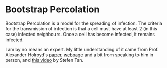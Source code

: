 # Bootstrap Percolation
Bootstrap Percolation is a model for the spreading of infection.
The criteria for the transmission of infection is that a cell must have at least 2 (in this case) infected neighbours. Once a cell has become infected, it remains infected.

I am by no means an expert. My little understanding of it came from Prof. Alexander Holroyd's [paper](http://aeholroyd.org/papers/cell.pdf), [webpage](http://aeholroyd.org/boot/) and a bit from speaking to him in person, and [this video](https://www.youtube.com/watch?v=SkJOz7-XO5s) by Stefen Tan.
